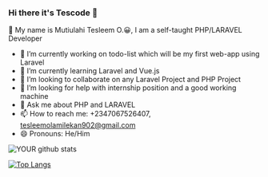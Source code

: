 ### Hi there it's Tescode 👋

🌱 My name is Mutiulahi Tesleem O.😀, I am a self-taught PHP/LARAVEL Developer

- 🔭 I’m currently working on todo-list which will be my first web-app using Laravel
- 🌱 I’m currently learning Laravel and Vue.js
- 👯 I’m looking to collaborate on any Laravel Project and PHP Project 
- 🤔 I’m looking for help with internship position and a good working machine
- 💬 Ask me about PHP and LARAVEL 
- 📫 How to reach me: +2347067526407, tesleemolamilekan902@gmail.com
- 😄 Pronouns: He/Him

![YOUR github stats](https://github-readme-stats.vercel.app/api?username=mutiulahi)



[![Top Langs](https://github-readme-stats.vercel.app/api/top-langs/?username=mutiulahi&langs_count=6)](https://github.com/mutiulahi/github-readme-stats)

